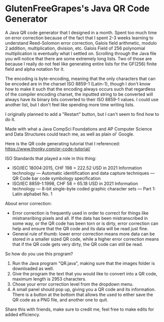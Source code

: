 # GlutenFreeGrapes's Java QR Code Generator
 A Java QR code generator that I designed in a month. 
 Spent too much time on error correction because of the fact that I spent 2-3 weeks learning to understand Reed-Solomon error correction, Galois field arithmetic, modulo 2 addition, multiplication, division, etc. Galois Field of 256 polynomial multiplication is eventually what I settled on. 
 Scrolling through the Java file you will notice that there are some extremely long lists. Two of those are because I really do not feel like generating entire lists for the GF(256) finite field and alpha notation for it. 
 
 The encoding is byte-encoding, meaning that the only characters that can be encoded are in the charset ISO 8859-1 (Latin-1), though I don't know how to make it such that the encoding always occurs such that regardless of the compiler encoding charset, the inputted string to be converted will always have its binary bits converted to their ISO 8859-1 values. I could use another list, but I don't feel like spending more time writing lists. 
 
 I originally planned to add a "Restart" button, but I can't seem to find how to do it. 
 
 Made with what a Java CompSci Foundations and AP Computer Science and Data Structures could teach me, as well as plain ol' Google. 
 
 Here is the QR code generating tutorial that I referenced: 
 https://www.thonky.com/qr-code-tutorial/
 
 ISO Standards that played a role in this thing: 
 - ISO/IEC 18004:2015,     CHF 198 = 222.52 USD in 2021            Information technology — Automatic identification and data capture techniques — QR Code bar code symbology specification
 - ISO/IEC 8859-1:1998,    CHF 58  =  65.18 USD in 2021            Information technology — 8-bit single-byte coded graphic character sets — Part 1: Latin alphabet No. 1
 
 About error correction: 
 - Error correction is frequently used in order to correct for things like mistransribing pixels and all. If the data has been mistranscribed in some way, or the QR code has been torn or is dirty, error correction can help and ensure that the QR code and its data will be read just fine. 
 - General rule of thumb: lower error correction means more data can be stored in a smaller sized QR code, while a higher error correction means that if the QR code gets very dirty, the QR code can still be read. 
 
 So how do you use this program?
 1. Run the Java program "QR.java", making sure that the images folder is downloaded as well. 
 2. Give the program the text that you would like to convert into a QR code, maximum length is 2953 characters. 
 3. Chose your error correction level from the dropdown menu. 
 4. A small panel should pop up, giving you a QR code and its information. There is a button at the bottom that allows the used to either save the QR code as a PNG file, and another one to quit. 
 
 Share this with friends, make sure to credit me, feel free to make edits for added efficiency. 
